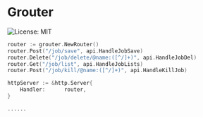 # Grouter

![License: MIT](https://img.shields.io/github/license/liubang/grouter?style=flat-square)

```go
router := grouter.NewRouter()
router.Post("/job/save", api.HandleJobSave)
router.Delete("/job/delete/@name:([^/]+)", api.HandleJobDel)
router.Get("/job/list", api.HandleJobLists)
router.Post("/job/kill/@name:([^/]+)", api.HandleKillJob)

httpServer := &http.Server{
    Handler:      router,
}

......
```


